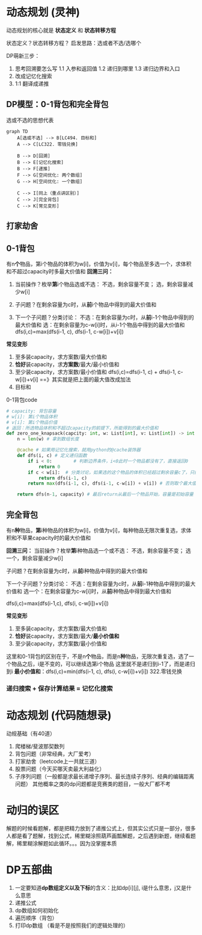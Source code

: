 # 动态规划 (灵神)
动态规划的核心就是 **状态定义** 和 **状态转移方程**

状态定义？状态转移方程？
启发思路：选或者不选/选哪个

DP萌新三步：
1. 思考回溯要怎么写
    1.1 入参和返回值
    1.2 递归到哪里
    1.3 递归边界和入口
2. 改成记忆化搜索
3. 1:1 翻译成递推

## DP模型：0-1背包和完全背包
选或不选的思想代表
```mermaid
graph TD
    A[选或不选] --> B[LC494. 目标和]
    A --> C[LC322. 零钱兑换]
    
    B --> D[回溯]
    B --> E[记忆化搜索]
    B --> F[递推]
    F --> G[空间优化: 两个数组]
    G --> H[空间优化: 一个数组]
    
    C --> I[同上（重点讲区别）]
    C --> J[完全背包]
    C --> K[常见变形]
```

## 打家劫舍


## 0-1背包
有n**个**物品，第i个物品的体积为w[i]，价值为v[i]，每个物品至多选一个，求体积和不超过capacity时多最大价值和
**回溯三问：**
1. 当前操作？枚举**第**i个物品选或不选：
                        不选，剩余容量不变；
                        选，剩余容量减少w[i]

2. 子问题？在剩余容量为c时，从**前**i个物品中得到的最大价值和

3. 下一个子问题？分类讨论：
                不选：在剩余容量为c时，从**前**i-1个物品中得到的最大价值和
                选：在剩余容量为c-w[i]时，从i-1个物品中得到的最大价值和
                dfs(i,c)=max(dfs(i-1, c), dfs(i-1, c-w[i])+v[i])

**常见变形**
1. 至多装capacity，求方案数/最大价值和
2. **恰好**装capacity，求**方案数**/最大/最小价值和
3. 至少装capacity，求方案数/最小价值和
dfs(i,c)=dfs(i-1, c) + dfs(i-1, c-w[i])+v[i]  ==》其实就是把上面的最大值改成加法
494. 目标和


0-1背包code
```python
# capacity: 背包容量
# w[i]: 第i个物品体积
# v[i]: 第i个物品价值
# 返回：所选物品体积和不超过capacity的前提下，所能得到的最大价值和
def zero_one_knapsack(capcity: int, w: List[int], v: List[int]) -> int:
    n = len(w) # 拿到数组长度

    @cache # 如果用记忆化搜索，就用python的@cache装饰器
    def dfs(i, c) # 定义递归函数
        if i < 0:        # 判断边界条件，i<0此时一个物品都没有了，直接返回0
            return 0
        if c < w[i]:  # 分类讨论，如果选的这个物品的体积已经超过剩余容量c了，只能不选
            return dfs(i-1, c)
        return max(dfs(i-1, c), dfs(i-1, c-w[i]) + v[i]) # 否则取个最大值

    return dfs(n-1, capacity) # 最后return从最后一个物品开始，容量是初始容量
```

## 完全背包
有n**种**物品，**第**i种物品的体积为w[i]，价值为v[i]，每种物品无限次重复选，求体积和不草果capacity时的最大价值和

**回溯三问：**
当前操作？枚举**第**i种物品选一个或不选：
    不选，剩余容量不变；
    选一个，剩余容量减少w[i]

子问题？在剩余容量为c时，从**前**i种物品中得到的最大价值和

下一个子问题？分类讨论：
    不选：在剩余容量为c时，从**前**i-1种物品中得到的最大价值和
    选一个：在剩余容量为c-w[i]时，从**前**i种物品中得到最大价值和

dfs(i,c)=max(dfs(i-1,c), dfs(i, c-w[i])+v[i])

**常见变形**
1. 至多装capacity，求方案数/最大价值和
2. **恰好**装capacity，求方案数/最大/**最小价值和** 
3. 至少装capacity，求方案数/最小价值和

这里和0-1背包的区别在于，不是n**个**物品，而是n**种**物品，无限次重复选，选了一个物品之后，i是不变的，可以继续选第i个物品
这里就不是递归到i-1了，而是递归到i
**最小价值和**：dfs(i,c)=min(dfs(i-1, c), dfs(i, c-w[i])+v[i])
322.零钱兑换


### 递归搜索 + 保存计算结果 = 记忆化搜索

# 动态规划 (代码随想录)
动规基础（有40道）
1. 爬楼梯/斐波那契数列
2. 背包问题（非常经典，大厂爱考）
3. 打家劫舍（leetcode上一共就三道）
4. 股票问题（今天买哪天卖最大利益化）
5. 子序列问题（一般都是求最长递增子序列、最长连续子序列、经典的编辑距离问题）
其他概率之类的dp问题都是竞赛类的题目，一般大厂都不考

# 动归的误区
解题的时候看题解，都是把精力放到了递推公式上，但其实公式只是一部分，很多人都是看了题解，找到公式，稀里糊涂照葫芦画瓢解题，之后遇到新题，继续看题解，稀里糊涂解题如此循环。。。因为没掌握本质

# DP五部曲
1. 一定要知道**dp数组定义以及下标**的含义：比如dp[i][j], i是什么意思，j又是什么意思
2. 递推公式
3. dp数组如何初始化
4. 遍历顺序（背包）
5. 打印dp数组 （看是不是按照我们的逻辑处理的）






